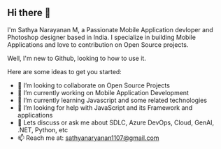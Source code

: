 ## Hi there 👋


I'm Sathya Narayanan M, a Passionate Mobile Application devloper and Photoshop designer based in India. I specialize in building Mobile Applications and love to contribution on Open Source projects.

Well, I'm new to Github, looking to how to use it.

Here are some ideas to get you started:

- 👯 I’m looking to collaborate on Open Source Projects
- 🔭 I’m currently working on Mobile Application Development
- 🌱 I’m currently learning Javascript and some related technologies
- 🤔 I’m looking for help with JavaScript and its Framework and applications
- 💬 Lets discuss or ask me about SDLC, Azure DevOps, Cloud, GenAI, .NET, Python, etc
- 📫 Reach me at: [sathyanaryanan1107@gmail.com](mailto:sathyanarayanan1107@gmail.com)
